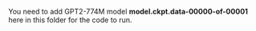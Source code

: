You need to add GPT2-774M model **model.ckpt.data-00000-of-00001** here in this folder for the code to run.

